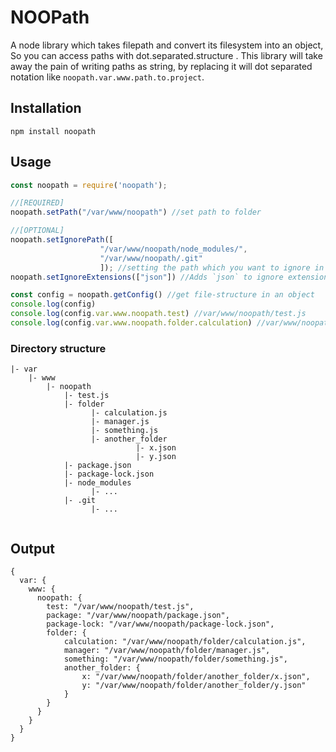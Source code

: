 # NOOPath
A node library which takes filepath and convert its filesystem into an object, So you can access paths with dot.separated.structure . This library will take away the pain of writing paths as string, by replacing it will dot separated notation like `noopath.var.www.path.to.project`.


## Installation
`npm install noopath`


## Usage
```javascript
const noopath = require('noopath');

//[REQUIRED]
noopath.setPath("/var/www/noopath") //set path to folder

//[OPTIONAL]
noopath.setIgnorePath([
                    "/var/www/noopath/node_modules/",
                    "/var/www/noopath/.git"
                    ]); //setting the path which you want to ignore in creation of object
noopath.setIgnoreExtensions(["json"]) //Adds `json` to ignore extensions, `js` is already there.

const config = noopath.getConfig() //get file-structure in an object
console.log(config)
console.log(config.var.www.noopath.test) //var/www/noopath/test.js
console.log(config.var.www.noopath.folder.calculation) //var/www/noopath/folder/calculation.js
```

### Directory structure
```
|- var
    |- www
        |- noopath
            |- test.js
            |- folder
                  |- calculation.js
                  |- manager.js
                  |- something.js
                  |- another_folder
                            |- x.json
                            |- y.json
            |- package.json
            |- package-lock.json
            |- node_modules
                  |- ...
            |- .git
                  |- ...
            
```
## Output

```javascipt
{
  var: {
    www: {
      noopath: {
        test: "/var/www/noopath/test.js",
        package: "/var/www/noopath/package.json",
        package-lock: "/var/www/noopath/package-lock.json",
        folder: {
            calculation: "/var/www/noopath/folder/calculation.js",
            manager: "/var/www/noopath/folder/manager.js",
            something: "/var/www/noopath/folder/something.js",
            another_folder: {
                x: "/var/www/noopath/folder/another_folder/x.json",
                y: "/var/www/noopath/folder/another_folder/y.json"
            }
        }
      }
    }
  }
}
```
